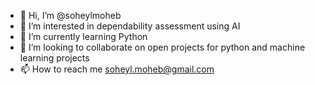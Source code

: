 - 👋 Hi, I’m @soheylmoheb
- 👀 I’m interested in dependability assessment using AI
- 🌱 I’m currently learning Python
- 💞️ I’m looking to collaborate on open projects for python and machine learning projects
- 📫 How to reach me soheyl.moheb@gmail.com

<!---
soheylmoheb/soheylmoheb is a ✨ special ✨ repository because its `README.md` (this file) appears on your GitHub profile.
You can click the Preview link to take a look at your changes.
--->
